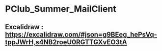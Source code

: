 # PClub_Summer_MailClient

## Excalidraw : https://excalidraw.com/#json=g9BEeg_hePsVq-tppJWrH,s4NB2roeU0RGTTGXvEO3tA
